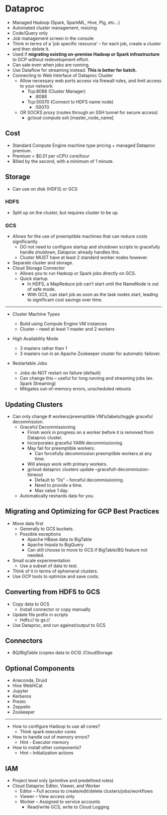 # Dataproc

- Managed Hadoop (Spark, SparkML, Hive, Pig, etc…)
- Automated cluster management, resizing
- Code/Query only
- Job management screen in the console
- Think in terms of a ‘job specific resource’ – for each job, create a cluster and then delete it.
- Used if **migrating existing on-premise Hadoop or Spark infrastructure** to GCP without redevelopment effort.
- Can sale even when jobs are running.
- Use Dataflow for streaming instead. **This is better for batch.**
- Connecting to Web Interface of Dataproc Cluster
    - Allow necessary web ports access via firewall rules, and limit access to your network.
        - Tcp:8088 (Cluster Manager)
            - <Master Node IP>:8088
        - Tcp:50070 (Connect to HDFS name node)
            - <Master Node IP>:50070
    - OR SOCKS proxy (routes through an SSH tunnel for secure access)
        - gcloud compute ssh [master_node_name]

## Cost
- Standard Compute Engine machine type pricing + managed Dataproc premium.
- Premium = $0.01 per vCPU core/hour
- Billed by the second, with a minimum of 1 minute.

## Storage
- Can use on disk (HDFS) or GCS
### HDFS
- Split up on the cluster, but requires cluster to be up.
### GCS
- Allows for the use of preemptible machines that can reduce costs significantly.
    - DO not need to configure startup and shutdown scripts to gracefully handle shutdown, Dataproc already handles this.
    - Cluster MUST have at least 2 standard worker nodes however.
- Separate cluster and storage.
- Cloud Storage Connector
    - Allows you to run Hadoop or Spark jobs directly on GCS.
    - Quick startup
        - In HDFS, a MapReduce job can’t start until the NameNode is out of safe mode.
        - With GCS, can start job as soon as the task nodes start, leading to significant cost savings over time.
-------------

- Cluster Machine Types
    - Build using Compute Engine VM instances
    - Cluster – need at least 1 master and 2 workers

- High Availability Mode
    - 3 masters rather than 1
    - 3 masters run in an Apache Zookeeper cluster for automatic failover.

- Restartable Jobs
    - Jobs do NOT restart on failure (default)
    - Can change this – useful for long running and streaming jobs (ex. Spark Streaming)
    - Mitigates out-of-memory errors, unscheduled reboots

## Updating Clusters
- Can only change # workers/preemptible VM’s/labels/toggle graceful decommission.
    - Graceful Decommissioning
        - Finish work in progress on a worker before it is removed from Dataproc cluster.
        - Incorporates graceful YARN decommissioning.
        - May fail for preemptible workers.
            - Can forcefully decommission preemptible workers at any time.
        - Will always work with primary workers.
        - gcloud dataproc clusters update –gracefult-decommission-timeout
            - Default to “0s” – forceful decommissioning.
            - Need to provide a time.
            - Max value 1 day.
    - Automatically reshards data for you.

## Migrating and Optimizing for GCP Best Practices
- Move data first
    - Generally to GCS buckets.
    - Possible exceptions
        - Apache HBase data to BigTable
        - Apache Impala to BigQuery
        - Can still choose to move to GCS if BigTable/BQ feature not needed.
- Small scale experimentation
    - Use a subset of data to test.
- Think of it in terms of ephemeral clusters.
- Use GCP tools to optimize and save costs.

## Converting from HDFS to GCS
- Copy data to GCS
    - Install connector or copy manually
- Update file prefix in scripts
    - Hdfs:// to gs://
- Use Dataproc, and run against/output to GCS

## Connectors
- BQ/BigTable (copies data to GCS) /CloudStorage

## Optional Components
- Anaconda, Druid
- Hive WebHCat
- Jupyter
- Kerberos
- Presto
- Zeppelin
- Zookeeper
--------------

- How to configure Hadoop to use all cores?
    - Think spark executor cores
- How to handle out of memory errors?
    - Hint - Executor memory
- How to install other components?
    - Hint – Initialization actions

## IAM
- Project level only (primitive and predefined roles)
- Cloud Dataproc Editor, Viewer, and Worker
    - Editor – Full access to create/edit/delete clusters/jobs/workflows
    - Viewer – View access only
    - Worker – Assigned to service accounts
        - Read/write GCS, write to Cloud Logging